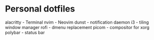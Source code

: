 # Personal dotfiles
alacritty - Terminal
nvim - Neovim
dunst - notification daemon
i3 - tiling window manager
rofi - dmenu replacement
picom - compositor for xorg
polybar - status bar

